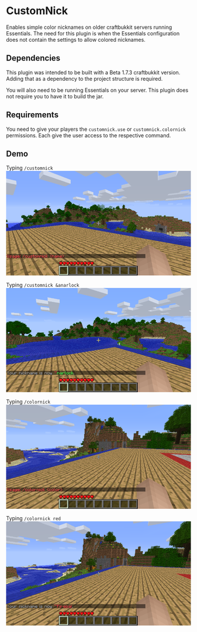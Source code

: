 # CustomNick
Enables simple color nicknames on older craftbukkit servers running Essentials. The need for this plugin is when the Essentials configuration does not contain the settings to allow colored nicknames.

## Dependencies
This plugin was intended to be built with a Beta 1.7.3 craftbukkit version. Adding that as a dependency to the project structure is required.

You will also need to be running Essentials on your server. This plugin does not require you to have it to build the jar.

## Requirements
You need to give your players the `customnick.use` or `customnick.colornick` permissions. Each give the user access to the respective command.

## Demo

Typing `/customnick`
![Custom Nick Command Usage](/screenshots/2025-05-27_17.38.10.png)

Typing `/customnick &anarlock`
![Custom Nick Demo Image](/screenshots/2025-05-27_17.38.28.png)

Typing `/colornick`
![Color Nick Command Usage](/screenshots/2025-05-27_17.38.39.png)

Typing `/colornick red`
![Color Nick Demo Image](/screenshots/2025-05-27_17.38.50.png)